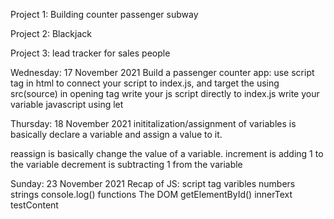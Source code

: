 Project 1:
Building counter passenger subway

Project 2:
Blackjack

Project 3:
lead tracker for sales people


Wednesday: 17 November 2021
Build a passenger counter app:
use script tag in html to connect your script to index.js, and target the using src(source) in opening tag
write your js script directly to index.js
write your variable javascript using let


Thursday: 18 November 2021
inititalization/assignment of variables is basically declare a variable and assign a value to it.

reassign is basically change the value of a variable.
increment is adding 1 to the variable
decrement is subtracting 1 from the variable

Sunday: 23 November 2021
Recap of JS:
script tag
varibles
numbers
strings
console.log()
functions
The DOM
getElementById()
innerText
testContent